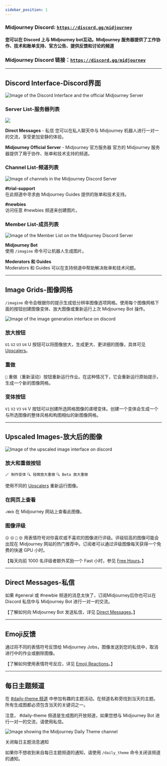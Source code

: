 ```yaml
---
sidebar_position: 1
---
```


### Midjourney Discord: [`https://discord.gg/midjourney`](https://discord.gg/midjourney)

####  您可以在 Discord 上与 Midjourney bot互动。Midjourney 服务器提供了工作协作、技术和账单支持、官方公告、提供反馈和讨论的频道

### Midjourney Discord 链接：[`https://discord.gg/midjourney`](https://discord.gg/midjourney)

---

## Discord Interface-Discord界面

![Image of the Discord Interface and the official Midjourney Server](http://rsfd8mmff.sabkt.gdipper.com/midjourney/MJ_DiscordInterface.png)

### Server List-服务器列表

![](http://rsfd8mmff.sabkt.gdipper.com/midjourney/MJ_Interface_servers.png)

**Direct Messages** - 私信
您可以在私人聊天中与 Midjourney 机器人进行一对一的交流，享受更加安静的体验。

**Midjourney Official Server** - Midjourney 官方服务器
官方的 Midjourney 服务器提供了用于协作、账单和技术支持的频道。

### Channel List-频道列表

![Image of channels in the Midjourney Discord Server](http://rsfd8mmff.sabkt.gdipper.com/midjourney/MJ_Interface_Channels.png)


**#trial-support**  
在此频道中寻求由 Midjourney Guides 提供的账单和技术支持。

**#newbies**  
访问任意 #newbies 频道来创建图片。

### Member List-成员列表

![Image of the Member List on the Midjourney Discord Server](http://rsfd8mmff.sabkt.gdipper.com/midjourney/MJ_Interface_members.png)


**Midjourney Bot**  
使用 `/imagine` 命令可让机器人生成图片。

**Moderators 和 Guides**  
Moderators 和 Guides 可以在支持频道中帮助解决账单和技术问题。

---

## Image Grids-图像网格

`/imagine` 命令会根据你的提示生成低分辨率图像选项网格。使用每个图像网格下面的按钮创建图像变体、放大图像或重新运行上次 Midjourney Bot 操作。

![Image of the image generation interface on discord](http://rsfd8mmff.sabkt.gdipper.com/midjourney/MJ_DiscordInterface%281%29.png)


### 放大按钮

`U1` `U2` `U3` `U4` U 按钮可以将图像放大，生成更大、更详细的图像，具体可见 [Upscalers](https://docs.midjourney.com/docs/upscalers)。

### 重做

`🔄` 重做（重新滚动）按钮重新运行作业。在这种情况下，它会重新运行原始提示，生成一个新的图像网格。

### 变体按钮

`V1` `V2` `V3` `V4` V 按钮可以创建所选网格图像的递增变体。创建一个变体会生成一个与所选图像的整体风格和构图相似的新图像网格。

---

## Upscaled Images-放大后的图像

![Image of the upscaled image interface on discord](http://rsfd8mmff.sabkt.gdipper.com/midjourney/MJ_DiscordUpscale.png)


### 放大和重做按钮

`🪄 制作变体` `🔍 轻微放大重做` `🔍 Beta 放大重做`

使用不同的 [Upscalers](https://docs.midjourney.com/upscalers) 重新运行图像。

### 在网页上查看

`↗️Web` 在 Midjourney 网站上查看此图像。

### 图像评级

`😖` `😒` `🙂` `😍` 用表情符号对你喜欢或不喜欢的图像进行评级。评级较高的图像可能会出现在 Midjourney 网站的热门推荐中。订阅者可以通过评级图像每天获得一个免费的快速 GPU 小时。

【每天向前 1000 名评级者额外奖励一个 Fast 小时，参见 [Free Hours](https://docs.midjourney.com/free-hours)。】
  

---

## Direct Messages-私信


如果 #general 或 #newbie 频道的消息太快了，订阅Midjourney后你也可以在 Discord 私信中与 Midjourney Bot 进行一对一的交流。

【了解如何向 Midjourney Bot 发送私信，详见 [Direct Messages](https://docs.midjourney.com/docs/direct-messages)。】

---


## Emoji反馈

通过将不同的表情符号反馈给 Midjourney Jobs，图像发送到您的私信中，取消进行中的作业或删除图像。

【了解如何使用表情符号反应，详见 [Emoji Reactions](https://docs.midjourney.com/discord-emoji-reactions)。】

---

## 每日主题频道

在 [#daily-theme 频道](https://discord.com/channels/662267976984297473/945077390839787570) 中参加有趣的主题活动。在频道名称旁找到当天的主题。所有生成图都必须包含当天的关键词之一。

注意， #daily-theme 频道是生成图的开放频道，如果您想与 Midjourney Bot 进行一对一的交流，请使用私信。

![Image showing the Midjourney Daily Theme channel](http://rsfd8mmff.sabkt.gdipper.com/midjourney/MJ_DailyTheme.png)


关闭每日主题消息通知

如果你不想收到来自每日主题频道的通知，请使用 `/daily_theme` 命令关闭该频道的通知。